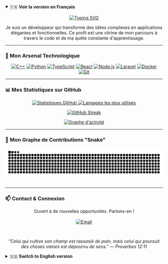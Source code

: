 <!-- FR Version -->
<details open>
<summary>🇫🇷 <strong>Voir la version en Français</strong></summary>
<br>

<div align="center">
  <a href="https://git.io/typing-svg"><img src="https://readme-typing-svg.herokuapp.com?font=Fira+Code&size=30&duration=3000&pause=1000&color=00BFFF¢er=true&vCenter=true&width=500&lines=Bonjour%2C+je+suis+Jordan+VUIDE;Développeur+Passionné;Architecte+de+Solutions+Logicielles;Explorateur+de+Technologies" alt="Typing SVG"></a>
  <p>Je suis un développeur qui transforme des idées complexes en applications élégantes et fonctionnelles. Ce profil est une vitrine de mon parcours à travers le code et de ma quête constante d'apprentissage.</p>
</div>

---

### 🚀 Mon Arsenal Technologique

<p align="center">
    <a href="#"><img alt="C++" src="https://img.shields.io/badge/C%2B%2B-00599C?style=for-the-badge&logo=c%2B%2B&logoColor=white"></a>
    <a href="#"><img alt="Python" src="https://img.shields.io/badge/Python-3776AB?style=for-the-badge&logo=python&logoColor=white"></a>
    <a href="#"><img alt="TypeScript" src="https://img.shields.io/badge/TypeScript-3178C6?style=for-the-badge&logo=typescript&logoColor=white"></a>
    <a href="#"><img alt="React" src="https://img.shields.io/badge/React-20232A?style=for-the-badge&logo=react&logoColor=61DAFB"></a>
    <a href="#"><img alt="Node.js" src="https://img.shields.io/badge/Node.js-339933?style=for-the-badge&logo=node.js&logoColor=white"></a>
    <a href="#"><img alt="Laravel" src="https://img.shields.io/badge/Laravel-2e2e2e?style=for-the-badge&logo=laravel&logoColor=white"></a>
    <a href="#"><img alt="Docker" src="https://img.shields.io/badge/Docker-2496ED?style=for-the-badge&logo=docker&logoColor=white"></a>
    <a href="#"><img alt="Git" src="https://img.shields.io/badge/Git-F05032?style=for-the-badge&logo=git&logoColor=white"></a>
</p>

---

### 📊 Mes Statistiques sur GitHub

<p align="center">
  <a href="https://github.com/QByteSeeker">
    <img width="48%" src="https://github-readme-stats.vercel.app/api?username=QByteSeeker&show_icons=true&count_private=true&theme=dracula&hide_border=true" alt="Statistiques GitHub" />
    <img width="48%" src="https://github-readme-stats.vercel.app/api/top-langs/?username=QByteSeeker&layout=compact&theme=dracula&hide_border=true" alt="Langages les plus utilisés" />
  </a>
</p>
<p align="center">
  <a href="https://github.com/QByteSeeker">
    <img src="https://github-readme-streak-stats.herokuapp.com/?user=QByteSeeker&theme=dracula&hide_border=true" alt="GitHub Streak" />
  </a>
</p>
<p align="center">
  <a href="https://github.com/QByteSeeker">
    <img src="https://github-readme-activity-graph.vercel.app/graph?username=QByteSeeker&theme=dracula&hide_border=true&bg_color=282A36" alt="Graphe d'activité"/>
  </a>
</p>

---

### 🐍 Mon Graphe de Contributions "Snake"

<p align="center">
  <picture>
    <source media="(prefers-color-scheme: dark)" srcset="https://raw.githubusercontent.com/QByteSeeker/QByteSeeker/output/github-contribution-grid-snake-dark.svg">
    <source media="(prefers-color-scheme: light)" srcset="https://raw.githubusercontent.com/QByteSeeker/QByteSeeker/output/github-contribution-grid-snake.svg">
    <img alt="snake" src="https://raw.githubusercontent.com/QByteSeeker/QByteSeeker/output/github-contribution-grid-snake.svg">
  </picture>
</p>

---

### 📫 Contact & Connexion

<p align="center">
  Ouvert à de nouvelles opportunités. Parlons-en !
  <br><br>
  <a href="mailto:ouendeufranck@gmail.com" target="_blank">
    <img src="https://img.shields.io/badge/Envoyer_un_email-D14836?style=for-the-badge&logo=gmail&logoColor=white" alt="Email">
  </a>
</p>

<br>

<p align="center">
  <cite>"Celui qui cultive son champ est rassasié de pain, mais celui qui poursuit des choses vaines est dépourvu de sens." — Proverbes 12:11</cite>
</p>

</details>

<!-- EN Version -->
<details>
<summary>🇬🇧 <strong>Switch to English version</strong></summary>
<br>

<div align="center">
  <a href="https://git.io/typing-svg"><img src="https://readme-typing-svg.herokuapp.com?font=Fira+Code&size=30&duration=3000&pause=1000&color=00BFFF¢er=true&vCenter=true&width=500&lines=Hello%2C+I'm+Jordan+VUIDE;Passionate+Developer;Software+Solutions+Architect;Technology+Explorer" alt="Typing SVG"></a>
  <p>I am a developer who transforms complex ideas into elegant and functional applications. This profile is a showcase of my journey through code and my constant quest for learning.</p>
</div>

---

### 🚀 My Tech Stack

<p align="center">
    <a href="#"><img alt="C++" src="https://img.shields.io/badge/C%2B%2B-00599C?style=for-the-badge&logo=c%2B%2B&logoColor=white"></a>
    <a href="#"><img alt="Python" src="https://img.shields.io/badge/Python-3776AB?style=for-the-badge&logo=python&logoColor=white"></a>
    <a href="#"><img alt="TypeScript" src="https://img.shields.io/badge/TypeScript-3178C6?style=for-the-badge&logo=typescript&logoColor=white"></a>
    <a href="#"><img alt="React" src="https://img.shields.io/badge/React-20232A?style=for-the-badge&logo=react&logoColor=61DAFB"></a>
    <a href="#"><img alt="Node.js" src="https://img.shields.io/badge/Node.js-339933?style=for-the-badge&logo=node.js&logoColor=white"></a>
    <a href="#"><img alt="Laravel" src="https://img.shields.io/badge/Laravel-2e2e2e?style=for-the-badge&logo=laravel&logoColor=white"></a>
    <a href="#"><img alt="Docker" src="https://img.shields.io/badge/Docker-2496ED?style=for-the-badge&logo=docker&logoColor=white"></a>
    <a href="#"><img alt="Git" src="https://img.shields.io/badge/Git-F05032?style=for-the-badge&logo=git&logoColor=white"></a>
</p>

---

### 📊 My GitHub Stats

<p align="center">
  <a href="https://github.com/QByteSeeker">
    <img width="48%" src="https://github-readme-stats.vercel.app/api?username=QByteSeeker&show_icons=true&count_private=true&theme=dracula&hide_border=true" alt="GitHub Stats" />
    <img width="48%" src="https://github-readme-stats.vercel.app/api/top-langs/?username=QByteSeeker&layout=compact&theme=dracula&hide_border=true" alt="Top Languages Used" />
  </a>
</p>
<p align="center">
  <a href="https://github.com/QByteSeeker">
    <img src="https://github-readme-streak-stats.herokuapp.com/?user=QByteSeeker&theme=dracula&hide_border=true" alt="GitHub Streak" />
  </a>
</p>
<p align="center">
  <a href="https://github.com/QByteSeeker">
    <img src="https://github-readme-activity-graph.vercel.app/graph?username=QByteSeeker&theme=dracula&hide_border=true&bg_color=282A36" alt="Activity Graph"/>
  </a>
</p>

---

### 🐍 My Contribution "Snake" Graph

<p align="center">
  <picture>
    <source media="(prefers-color-scheme: dark)" srcset="https://raw.githubusercontent.com/QByteSeeker/QByteSeeker/output/github-contribution-grid-snake-dark.svg">
    <source media="(prefers-color-scheme: light)" srcset="https://raw.githubusercontent.com/QByteSeeker/QByteSeeker/output/github-contribution-grid-snake.svg">
    <img alt="snake" src="https://raw.githubusercontent.com/QByteSeeker/QByteSeeker/output/github-contribution-grid-snake.svg">
  </picture>
</p>

---

### 📫 Contact & Connect

<p align="center">
  Open to new opportunities. Let's talk!
  <br><br>
  <a href="mailto:ouendeufranck@gmail.com" target="_blank">
    <img src="https://img.shields.io/badge/Send_an_Email-D14836?style=for-the-badge&logo=gmail&logoColor=white" alt="Email">
  </a>
</p>

<br>

<p align="center">
  <cite>"Those who work their land will have abundant food, but those who chase fantasies have no sense." — Proverbs 12:11</cite>
</p>

</details>
